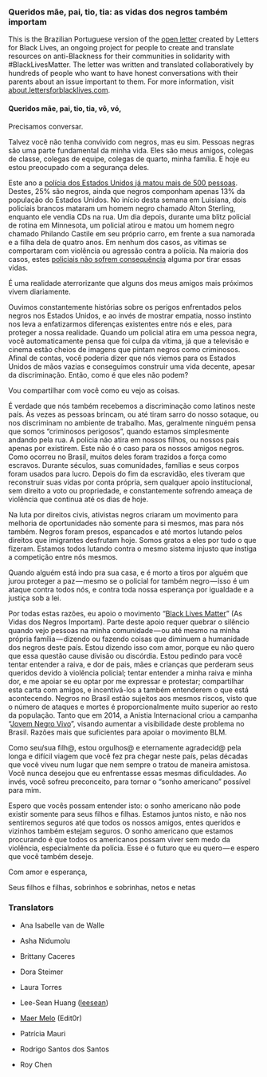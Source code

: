 ### Queridos mãe, pai, tio, tia: as vidas dos negros também importam

This is the Brazilian Portuguese version of the [open letter](https://medium.com/@lettersforblacklives/7ca577d59f4c#.sap555poh) created by Letters for Black Lives, an ongoing project for people to create and translate resources on anti-Blackness for their communities in solidarity with #BlackLivesMatter. The letter was written and translated collaboratively by hundreds of people who want to have honest conversations with their parents about an issue important to them. For more information, visit [about.lettersforblacklives.com](http://about.lettersforblacklives.com).

#### Queridos mãe, pai, tio, tia, vô, vó,

Precisamos conversar.

Talvez você não tenha convivido com negros, mas eu sim. Pessoas negras são uma parte fundamental da minha vida. Eles são meus amigos, colegas de classe, colegas de equipe, colegas de quarto, minha família. E hoje eu estou preocupado com a segurança deles.

Este ano a [polícia dos Estados Unidos já matou mais de 500 pessoas](https://www.washingtonpost.com/graphics/national/police-shootings-2016/). Destes, 25% são negros, ainda que negros componham apenas 13% da população do Estados Unidos. No início desta semana em Luisiana, dois policiais brancos mataram um homem negro chamado Alton Sterling, enquanto ele vendia CDs na rua. Um dia depois, durante uma blitz policial de rotina em Minnesota, um policial atirou e matou um homem negro chamado Philando Castile em seu próprio carro, em frente a sua namorada e a filha dela de quatro anos. Em nenhum dos casos, as vítimas se comportaram com violência ou agressão contra a polícia. Na maioria dos casos, estes [policiais não sofrem consequência](http://www.washingtonpost.com/sf/investigative/2015/04/11/thousands-dead-few-prosecuted) alguma por tirar essas vidas.

É uma realidade aterrorizante que alguns dos meus amigos mais próximos vivem diariamente.

Ouvimos constantemente histórias sobre os perigos enfrentados pelos negros nos Estados Unidos, e ao invés de mostrar empatia, nosso instinto nos leva a enfatizarmos diferenças existentes entre nós e eles, para proteger a nossa realidade. Quando um policial atira em uma pessoa negra, você automaticamente pensa que foi culpa da vítima, já que a televisão e cinema estão cheios de imagens que pintam negros como criminosos. Afinal de contas, você poderia dizer que nós viemos para os Estados Unidos de mãos vazias e conseguimos construir uma vida decente, apesar da discriminação. Então, como é que eles não podem?

Vou compartilhar com você como eu vejo as coisas.

É verdade que nós também recebemos a discriminação como latinos neste país. Às vezes as pessoas brincam, ou até tiram sarro do nosso sotaque, ou nos discriminam no ambiente de trabalho. Mas, geralmente ninguém pensa que somos “criminosos perigosos”, quando estamos simplesmente andando pela rua. A polícia não atira em nossos filhos, ou nossos pais apenas por existirem. Este não é o caso para os nossos amigos negros. Como ocorreu no Brasil, muitos deles foram trazidos a força como escravos. Durante séculos, suas comunidades, famílias e seus corpos foram usados para lucro. Depois do fim da escravidão, eles tiveram que reconstruir suas vidas por conta própria, sem qualquer apoio institucional, sem direito a voto ou propriedade, e constantemente sofrendo ameaça de violência que continua até os dias de hoje.

Na luta por direitos civis, ativistas negros criaram um movimento para melhoria de oportunidades não somente para si mesmos, mas para nós também. Negros foram presos, espancados e até mortos lutando pelos direitos que imigrantes desfrutam hoje. Somos gratos a eles por tudo o que fizeram. Estamos todos lutando contra o mesmo sistema injusto que instiga a competição entre nós mesmos.

Quando alguém está indo pra sua casa, e é morto a tiros por alguém que jurou proteger a paz — mesmo se o policial for também negro — isso é um ataque contra todos nós, e contra toda nossa esperança por igualdade e a justiça sob a lei.

Por todas estas razões, eu apoio o movimento “[Black Lives Matter](http://blacklivesmatter.com/)” (As Vidas dos Negros Importam). Parte deste apoio requer quebrar o silêncio quando vejo pessoas na minha comunidade — ou até mesmo na minha própria família — dizendo ou fazendo coisas que diminuem a humanidade dos negros deste país. Estou dizendo isso com amor, porque eu não quero que essa questão cause divisão ou discórdia. Estou pedindo para você tentar entender a raiva, e dor de pais, mães e crianças que perderam seus queridos devido à violência policial; tentar entender a minha raiva e minha dor, e me apoiar se eu optar por me expressar e protestar; compartilhar esta carta com amigos, e incentivá-los a também entenderem o que está acontecendo. Negros no Brasil estão sujeitos aos mesmos riscos, visto que o número de ataques e mortes é proporcionalmente muito superior ao resto da população. Tanto que em 2014, a Anistia Internacional criou a campanha “[Jovem Negro Vivo](https://anistia.org.br/campanhas/jovemnegrovivo)”, visando aumentar a visibilidade deste problema no Brasil. Razões mais que suficientes para apoiar o movimento BLM.

Como seu/sua filh@, estou orgulhos@ e eternamente agradecid@ pela longa e difícil viagem que você fez pra chegar neste país, pelas décadas que você viveu num lugar que nem sempre o tratou de maneira amistosa. Você nunca desejou que eu enfrentasse essas mesmas dificuldades. Ao invés, você sofreu preconceito, para tornar o “sonho americano” possível para mim.

Espero que vocês possam entender isto: o sonho americano não pode existir somente para seus filhos e filhas. Estamos juntos nisto, e não nos sentiremos seguros até que todos os nossos amigos, entes queridos e vizinhos também estejam seguros. O sonho americano que estamos procurando é que todos os americanos possam viver sem medo da violência, especialmente da polícia. Esse é o futuro que eu quero — e espero que você também deseje.

Com amor e esperança,

Seus filhos e filhas, sobrinhos e sobrinhas, netos e netas

### Translators

- Ana Isabelle van de Walle

- Asha Nidumolu

- Brittany Caceres

- Dora Steimer

- Laura Torres

- Lee-Sean Huang ([leesean](https://medium.com/u/e7b19f32aae8))

- [Maer Melo](https://medium.com/u/4dd1cad43b0d) (Edit0r)

- Patrícia Mauri

- Rodrigo Santos dos Santos

- Roy Chen

